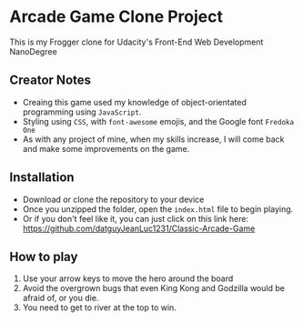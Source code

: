 # Arcade Game Clone Project

This is my Frogger clone for Udacity's Front-End Web Development NanoDegree

## Creator Notes
* Creaing this game used my knowledge of object-orientated programming using `JavaScript`.
* Styling using `CSS`, with `font-awesome` emojis, and the Google font `Fredoka One` 
* As with any project of mine, when my skills increase, I will come back and make some improvements on the game.


## Installation 
* Download or clone the repository to your device
* Once you unzipped the folder, open the `index.html` file to begin playing.
* Or if you don't feel like it, you can just click on this link here: https://github.com/datguyJeanLuc1231/Classic-Arcade-Game

## How to play
1) Use your arrow keys to move the hero around the board
2) Avoid the overgrown bugs that even King Kong and Godzilla would be afraid of, or you die. 
3) You need to get to river at the top to win.